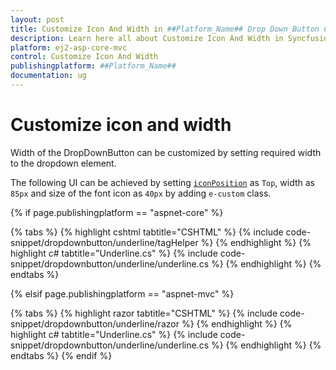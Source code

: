 ```yaml
---
layout: post
title: Customize Icon And Width in ##Platform_Name## Drop Down Button Component
description: Learn here all about Customize Icon And Width in Syncfusion ##Platform_Name## Drop Down Button component and more.
platform: ej2-asp-core-mvc
control: Customize Icon And Width
publishingplatform: ##Platform_Name##
documentation: ug
---
```



# Customize icon and width

Width of the DropDownButton can be customized by setting required width to the dropdown element.

The following UI can be achieved by setting
[`iconPosition`](https://help.syncfusion.com/cr/aspnetcore-js2/Syncfusion.EJ2.SplitButtons.DropDownButton.html#Syncfusion_EJ2_SplitButtons_DropDownButton_IconPosition) as `Top`, width as `85px`
and size of the font icon as `40px` by adding `e-custom` class.

{% if page.publishingplatform == "aspnet-core" %}

{% tabs %}
{% highlight cshtml tabtitle="CSHTML" %}
{% include code-snippet/dropdownbutton/underline/tagHelper %}
{% endhighlight %}
{% highlight c# tabtitle="Underline.cs" %}
{% include code-snippet/dropdownbutton/underline/underline.cs %}
{% endhighlight %}
{% endtabs %}

{% elsif page.publishingplatform == "aspnet-mvc" %}

{% tabs %}
{% highlight razor tabtitle="CSHTML" %}
{% include code-snippet/dropdownbutton/underline/razor %}
{% endhighlight %}
{% highlight c# tabtitle="Underline.cs" %}
{% include code-snippet/dropdownbutton/underline/underline.cs %}
{% endhighlight %}
{% endtabs %}
{% endif %}

